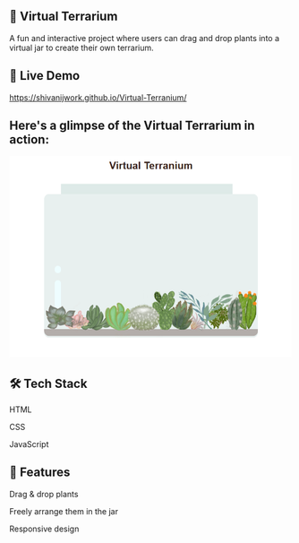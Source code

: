 ## 🌿 Virtual Terrarium<br>
A fun and interactive project where users can drag and drop plants into a virtual jar to create their own terrarium.

## 🔗 Live Demo <br>
https://shivanijwork.github.io/Virtual-Terranium/

## Here's a glimpse of the Virtual Terrarium in action:

![Virtual Terrarium Preview](./Terranium_Screenshot.png)

## 🛠 Tech Stack<br>
HTML

CSS

JavaScript

## 🚀 Features
Drag & drop plants

Freely arrange them in the jar

Responsive design
